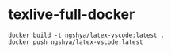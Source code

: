 # texlive-full-docker

```
docker build -t ngshya/latex-vscode:latest .
docker push ngshya/latex-vscode:latest
```
